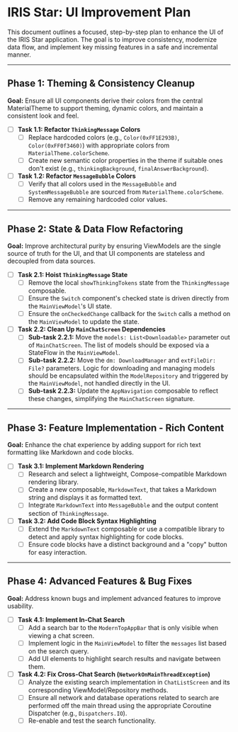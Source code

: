 # IRIS Star: UI Improvement Plan

This document outlines a focused, step-by-step plan to enhance the UI of the IRIS Star application. The goal is to improve consistency, modernize data flow, and implement key missing features in a safe and incremental manner.

---

## Phase 1: Theming & Consistency Cleanup

**Goal:** Ensure all UI components derive their colors from the central MaterialTheme to support theming, dynamic colors, and maintain a consistent look and feel.

- [ ] **Task 1.1: Refactor `ThinkingMessage` Colors**
    - [ ] Replace hardcoded colors (e.g., `Color(0xFF1E293B)`, `Color(0xFF0f3460)`) with appropriate colors from `MaterialTheme.colorScheme`.
    - [ ] Create new semantic color properties in the theme if suitable ones don't exist (e.g., `thinkingBackground`, `finalAnswerBackground`).

- [ ] **Task 1.2: Refactor `MessageBubble` Colors**
    - [ ] Verify that all colors used in the `MessageBubble` and `SystemMessageBubble` are sourced from `MaterialTheme.colorScheme`.
    - [ ] Remove any remaining hardcoded color values.

---

## Phase 2: State & Data Flow Refactoring

**Goal:** Improve architectural purity by ensuring ViewModels are the single source of truth for the UI, and that UI components are stateless and decoupled from data sources.

- [ ] **Task 2.1: Hoist `ThinkingMessage` State**
    - [ ] Remove the local `showThinkingTokens` state from the `ThinkingMessage` composable.
    - [ ] Ensure the `Switch` component's checked state is driven directly from the `MainViewModel`'s UI state.
    - [ ] Ensure the `onCheckedChange` callback for the `Switch` calls a method on the `MainViewModel` to update the state.

- [ ] **Task 2.2: Clean Up `MainChatScreen` Dependencies**
    - [ ] **Sub-task 2.2.1:** Move the `models: List<Downloadable>` parameter out of `MainChatScreen`. The list of models should be exposed via a StateFlow in the `MainViewModel`.
    - [ ] **Sub-task 2.2.2:** Move the `dm: DownloadManager` and `extFileDir: File?` parameters. Logic for downloading and managing models should be encapsulated within the `ModelRepository` and triggered by the `MainViewModel`, not handled directly in the UI.
    - [ ] **Sub-task 2.2.3:** Update the `AppNavigation` composable to reflect these changes, simplifying the `MainChatScreen` signature.

---

## Phase 3: Feature Implementation - Rich Content

**Goal:** Enhance the chat experience by adding support for rich text formatting like Markdown and code blocks.

- [ ] **Task 3.1: Implement Markdown Rendering**
    - [ ] Research and select a lightweight, Compose-compatible Markdown rendering library.
    - [ ] Create a new composable, `MarkdownText`, that takes a Markdown string and displays it as formatted text.
    - [ ] Integrate `MarkdownText` into `MessageBubble` and the output content section of `ThinkingMessage`.

- [ ] **Task 3.2: Add Code Block Syntax Highlighting**
    - [ ] Extend the `MarkdownText` composable or use a compatible library to detect and apply syntax highlighting for code blocks.
    - [ ] Ensure code blocks have a distinct background and a "copy" button for easy interaction.

---

## Phase 4: Advanced Features & Bug Fixes

**Goal:** Address known bugs and implement advanced features to improve usability.

- [ ] **Task 4.1: Implement In-Chat Search**
    - [ ] Add a search bar to the `ModernTopAppBar` that is only visible when viewing a chat screen.
    - [ ] Implement logic in the `MainViewModel` to filter the `messages` list based on the search query.
    - [ ] Add UI elements to highlight search results and navigate between them.

- [ ] **Task 4.2: Fix Cross-Chat Search (`NetworkOnMainThreadException`)**
    - [ ] Analyze the existing search implementation in `ChatListScreen` and its corresponding ViewModel/Repository methods.
    - [ ] Ensure all network and database operations related to search are performed off the main thread using the appropriate Coroutine Dispatcher (e.g., `Dispatchers.IO`).
    - [ ] Re-enable and test the search functionality.
